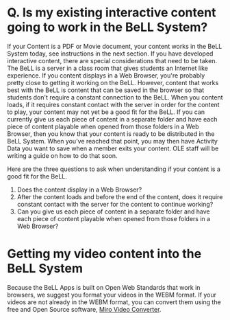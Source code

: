# Q. Is my existing interactive content going to work in the BeLL System?

If your Content is a PDF or Movie document, your content works in the BeLL System today, see instructions in the next section.  If you have developed interactive content, there are special considerations that need to be taken. The BeLL is a server in a class room that gives students an Internet like experience.  If you content displays in a Web Browser, you're probably pretty close to getting it working on the BeLL.  However, content that works best with the BeLL is content that can be saved in the browser so that students don't require a constant connection to the BeLL.  When you content loads, if it requires constant contact with the server in order for the content to play, your content may not yet be a good fit for the BeLL. If you can currently give us each piece of content in a separate folder and have each piece of content playable when opened from those folders in a Web Browser, then you know that your content is ready to be distributed in the BeLL System.  When you've reached that point, you may then have Activity Data you want to save when a member exits your content.  OLE staff will be writing a guide on how to do that soon. 

Here are the three questions to ask when understanding if your content is a good fit for the BeLL.

1. Does the content display in a Web Browser?
2. After the content loads and before the end of the content, does it require constant contact with the server for the content to continue working?
3. Can you give us each piece of content in a separate folder and have each piece of content playable when opened from those folders in a Web Browser?


# Getting my video content into the BeLL System

Because the BeLL Apps is built on Open Web Standards that work in browsers, we suggest you format your videos in the WEBM format.
If your videos are not already in the WEBM format, you can convert them using the free and Open Source software, [Miro Video Converter](http://www.mirovideoconverter.com/).
